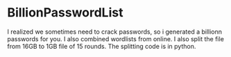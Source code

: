 # BillionPasswordList

I realized we sometimes need to crack passwords, so i generated a billionn passwords for you. I also combined wordlists from online. I also split the file from 16GB to 1GB file of 15 rounds. The splitting code is in python. 
